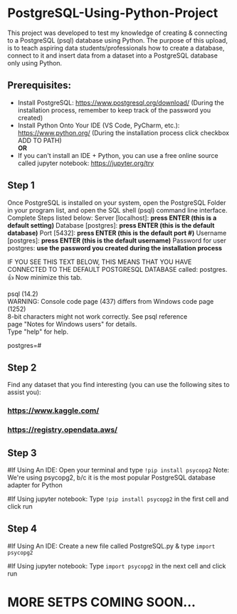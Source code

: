 # PostgreSQL-Using-Python-Project

This project was developed to test my knowledge of creating & connecting to a PostgreSQL (psql) database using Python. The purpose of this upload, is to teach aspiring data
students/professionals how to create a database, connect to it and insert data from a dataset into a PostgreSQL database only using Python.

## Prerequisites:
* Install PostgreSQL: https://www.postgresql.org/download/  (During the installation process, remember to keep track of the password you created)
* Install Python Onto Your IDE (VS Code, PyCharm, etc.): https://www.python.org/ (During the installation process click checkbox ADD TO PATH) <br />
**OR** <br />
* If you can't install an IDE + Python, you can use a free online source called jupyter notebook: https://jupyter.org/try

## Step 1
Once PostgreSQL is installed on your system, open the PostgreSQL Folder in your program list, and open the SQL shell (psql) command line interface. Complete Steps listed below:
Server [localhost]: **press ENTER (this is a default setting)**
Database [postgres]: **press ENTER (this is the default database)**
Port [5432]: **press ENTER (this is the default port #)**
Username [postgres]: **press ENTER (this is the default username)**
Password for user postgres: **use the password you created during the installation process**

IF YOU SEE THIS TEXT BELOW, THIS MEANS THAT YOU HAVE CONNECTED TO THE DEFAULT POSTGRESQL DATABASE called: postgres. 👍 Now minimize this tab.

psql (14.2) <br />
WARNING: Console code page (437) differs from Windows code page (1252) <br />
         8-bit characters might not work correctly. See psql reference <br />
         page "Notes for Windows users" for details. <br />
Type "help" for help. <br />

postgres=# <br />

## Step 2
Find any dataset that you find interesting (you can use the following sites to assist you):
### https://www.kaggle.com/
### https://registry.opendata.aws/

## Step 3
#If Using An IDE:
Open your terminal and type `!pip install psycopg2`  Note: We're using psycopg2, b/c it is the most popular PostgreSQL database adapter for Python

#If Using jupyter notebook:
Type `!pip install psycopg2` in the first cell and click run

## Step 4
#If Using An IDE:
Create a new file called PostgreSQL.py & type `import psycopg2`

#If Using jupyter notebook:
Type `import psycopg2` in the next cell and click run


# MORE SETPS COMING SOON...
